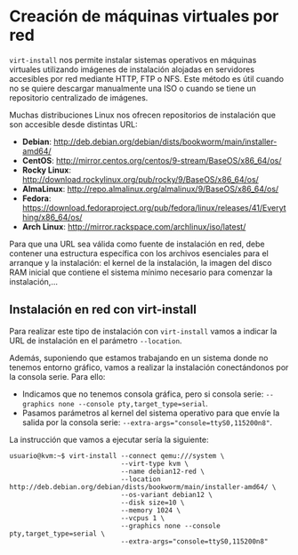 # Creación de máquinas virtuales por red

`virt-install` nos permite instalar sistemas operativos en máquinas virtuales utilizando imágenes de instalación alojadas en servidores accesibles por red mediante HTTP, FTP o NFS. Este método es útil cuando no se quiere descargar manualmente una ISO o cuando se tiene un repositorio centralizado de imágenes.

Muchas distribuciones Linux nos ofrecen repositorios de instalación que son accesible desde distintas URL:

* **Debian**: http://deb.debian.org/debian/dists/bookworm/main/installer-amd64/
* **CentOS**: http://mirror.centos.org/centos/9-stream/BaseOS/x86_64/os/
* **Rocky Linux**: http://download.rockylinux.org/pub/rocky/9/BaseOS/x86_64/os/
* **AlmaLinux**: http://repo.almalinux.org/almalinux/9/BaseOS/x86_64/os/
* **Fedora**: https://download.fedoraproject.org/pub/fedora/linux/releases/41/Everything/x86_64/os/
* **Arch Linux**: http://mirror.rackspace.com/archlinux/iso/latest/

Para que una URL sea válida como fuente de instalación en red, debe contener una estructura específica con los archivos esenciales para el arranque y la instalación: el kernel de la instalación, la imagen del disco RAM inicial que contiene el sistema mínimo necesario para comenzar la instalación,...

## Instalación en red con virt-install

Para realizar este tipo de instalación con `virt-install` vamos a indicar la URL de instalación en el parámetro `--location`. 

Además, suponiendo que estamos trabajando en un sistema donde no tenemos entorno gráfico, vamos a realizar la instalación conectándonos por la consola serie. Para ello:

* Indicamos que no tenemos consola gráfica, pero si consola serie: `--graphics none --console pty,target_type=serial`.
* Pasamos parámetros al kernel del sistema operativo para que envíe la salida por la consola serie: `--extra-args="console=ttyS0,115200n8"`.

La instrucción que vamos a ejecutar sería la siguiente:

```
usuario@kvm:~$ virt-install --connect qemu:///system \
                            --virt-type kvm \
                            --name debian12-red \
                            --location http://deb.debian.org/debian/dists/bookworm/main/installer-amd64/ \
                            --os-variant debian12 \
                            --disk size=10 \
                            --memory 1024 \
                            --vcpus 1 \
                            --graphics none --console pty,target_type=serial \
                            --extra-args="console=ttyS0,115200n8"
```

